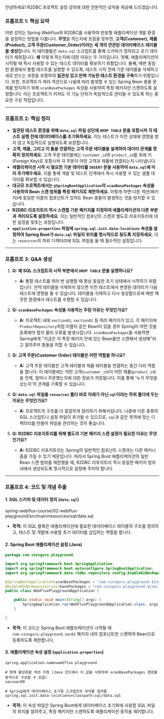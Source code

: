 안녕하세요\! R2DBC 프로젝트 설정 강의에 대한 전문적인 요약을 제공해 드리겠습니다.

### 프롬프트 1: 핵심 요약

이번 강의는 Spring WebFlux와 R2DBC를 사용하여 반응형 애플리케이션 개발 환경을 설정하는 방법을 다룹니다. **무엇**을 하는지에 초점을 맞추면, **고객(Customer), 제품(Product), 고객 주문(Customer\_Order)이라는 세 개의 연관된 데이터베이스 테이블을 생성**합니다. 이 테이블들은 `data.sql` 스크립트를 통해 스키마가 정의되고 초기 데이터가 채워집니다. **왜** 이렇게 하는지에 대한 이유는 두 가지입니다. 첫째, 애플리케이션이 시작될 때 즉시 사용할 수 있는 테스트 데이터를 확보하기 위함입니다. 둘째, 매번 동일한 환경에서 통합 테스트를 실행할 수 있도록, 테스트 시작 전에 기존 테이블을 삭제하고 새로 만드는 과정을 포함하여 **일관성 있고 반복 가능한 테스트 환경을 구축**하기 위함입니다. 또한, 프로젝트가 여러 섹션으로 나뉨에 따라 발생할 수 있는 Spring Bean 충돌 문제를 방지하기 위해 `scanBasePackages` 속성을 사용하여 특정 패키지만 스캔하도록 설정합니다. 이는 프로젝트가 커져도 각 기능 단위가 독립적으로 관리될 수 있도록 하는 중요한 구성 작업입니다.

-----

### 프롬프트 2: 핵심 정리

  * **일관된 테스트 환경을 위해 `data.sql` 파일 상단에 `DROP TABLE` 문을 포함시켜 각 테스트 실행 전에 데이터베이스를 초기화하세요.** 이는 테스트가 이전 상태에 영향을 받지 않고 독립적으로 실행되도록 보장합니다.
  * **고객, 제품, 그리고 이 둘을 연결하는 고객 주문 테이블을 설계하여 데이터 관계를 명확히 정의하세요.** 고객 주문 테이블에는 `customer_id`와 `product_id`를 외래 키(Foreign Key)로 포함시켜 각 주문이 어떤 고객과 제품에 연결되는지 나타냅니다.
  * **애플리케이션 시작 시 필요한 기본 데이터를 `INSERT` 문을 사용하여 `data.sql`에 미리 추가해두세요.** 이를 통해 개발 및 테스트 단계에서 즉시 사용할 수 있는 샘플 데이터를 확보할 수 있습니다.
  * **대규모 프로젝트에서는 `@SpringBootApplication`의 `scanBasePackages` 속성을 사용하여 Bean 스캔 범위를 특정 패키지로 제한하세요.** 이렇게 하면 다른 섹션(패키지)에 동일한 이름의 컴포넌트가 있어도 Bean 충돌이 발생하는 것을 방지할 수 있습니다.
  * **R2DBC 리포지토리 역시 스캔할 기본 패키지를 지정하여 애플리케이션의 다른 부분과 격리되도록 설정하세요.** 이는 일반적인 컴포넌트 스캔과 별도로 리포지토리에 대한 설정을 맞추는 과정입니다.
  * **`application.properties` 파일에 `spring.sql.init.data-locations` 속성을 설정하여 Spring Boot가 `data.sql` 파일의 위치를 명시적으로 찾도록 지정하세요.** 이는 `resources`의 하위 디렉터리에 SQL 파일을 둘 때 필수적인 설정입니다.

-----

### 프롬프트 3: Q\&A 생성

1.  **Q: 왜 SQL 스크립트의 시작 부분에서 `DROP TABLE` 문을 실행하나요?**

      * **A:** 통합 테스트를 여러 번 실행할 때 항상 동일한 초기 상태에서 시작하기 위함입니다. 만약 테이블을 삭제하지 않으면 이전 테스트에서 변경된 데이터가 다음 테스트에 영향을 줄 수 있습니다. 테이블을 삭제하고 다시 생성함으로써 매번 깨끗한 환경에서 테스트를 수행할 수 있습니다.

2.  **Q: `scanBasePackages` 속성을 사용하는 주된 이유는 무엇인가요?**

      * **A:** 프로젝트 내에 `section01`, `section02` 등 여러 패키지가 있고, 각 패키지에 `ProductRepository`처럼 이름이 같은 Bean이 있을 경우 Spring이 어떤 것을 등록해야 할지 몰라 오류를 발생시킵니다. `scanBasePackages`를 사용하면 Spring에게 "지금은 이 특정 패키지 안에 있는 Bean들만 스캔해서 생성해"라고 알려주어 충돌을 피할 수 있습니다.

3.  **Q: 고객 주문(Customer Order) 테이블은 어떤 역할을 하나요?**

      * **A:** 고객 주문 테이블은 고객 테이블과 제품 테이블을 연결하는 중간 다리 역할을 합니다. 이 테이블에는 어떤 고객(`customer_id`)이 어떤 제품(`product_id`)을 언제, 얼마나 주문했는지에 대한 정보가 저장됩니다. 이를 통해 '누가 무엇을 샀는지'의 관계를 기록할 수 있습니다.

4.  **Q: `data.sql` 파일을 `resources` 폴더 바로 아래가 아닌 `sql`이라는 하위 폴더에 두는 이유는 무엇인가요?**

      * **A:** 프로젝트의 구조를 더 깔끔하게 정리하기 위해서입니다. 나중에 다른 종류의 SQL 스크립트나 설정 파일이 추가될 수 있으므로, `sql`과 같은 목적에 맞는 디렉터리를 만들어 파일을 관리하는 것이 좋습니다.

5.  **Q: R2DBC 리포지토리를 위해 별도의 기본 패키지 스캔 설정이 필요한 이유는 무엇인가요?**

      * **A:** R2DBC 리포지토리는 Spring의 일반적인 컴포넌트 스캔과는 다른 메커니즘을 가질 수 있기 때문입니다. 따라서 Spring Boot 애플리케이션의 일반 Bean 스캔 범위를 제한했을 때, R2DBC 리포지토리 역시 동일한 패키지 범위 내에서 생성되도록 명시적으로 설정해 주어야 합니다.

-----

### 프롬프트 4: 코드 및 개념 추출

#### 1\. SQL 스키마 및 데이터 정의 (`data.sql`)

spring-webflux-course/02-webflux-playground/src/main/resources/sql/data.sql

  * **목적:** 이 SQL 블록은 애플리케이션에 필요한 데이터베이스 테이블의 구조를 정의하고, 테스트 및 개발에 사용할 초기 데이터를 삽입하는 역할을 합니다.

#### 2\. Spring Boot 애플리케이션 설정 (Java)

```java
package com.vinsguru.playground;

import org.springframework.boot.SpringApplication;
import org.springframework.boot.autoconfigure.SpringBootApplication;
import org.springframework.data.r2dbc.repository.config.EnableR2dbcRepositories;

@SpringBootApplication(scanBasePackages = "com.vinsguru.playground.${sec}")
@EnableR2dbcRepositories(basePackages = "com.vinsguru.playground.${sec}")
public class WebFluxPlaygroundApplication {

	public static void main(String[] args) {
		SpringApplication.run(WebFluxPlaygroundApplication.class, args);
	}

}
```

  * **목적:** 이 코드는 Spring Boot 애플리케이션이 시작될 때 `com.vinsguru.playground.sec02` 패키지 내의 컴포넌트만 스캔하여 Bean으로 등록하도록 제한합니다.

#### 3\. 애플리케이션 속성 설정 (`application.properties`)

```properties
spring.application.name=webflux-playground

# 현재 활성화할 섹션 지정 (Java 코드에서 이 값을 사용하여 scanBasePackages 경로를 동적으로 구성할 수 있음)
sec=sec09

# Spring에게 데이터베이스 초기화 스크립트의 위치를 알려줌
spring.sql.init.data-locations=classpath:sql/data.sql
```

  * **목적:** 이 속성 파일은 Spring Boot에게 데이터베이스 초기화에 사용할 SQL 파일의 위치를 알려주고, 특정 패키지만 스캔하도록 애플리케이션 동작을 제어합니다.
